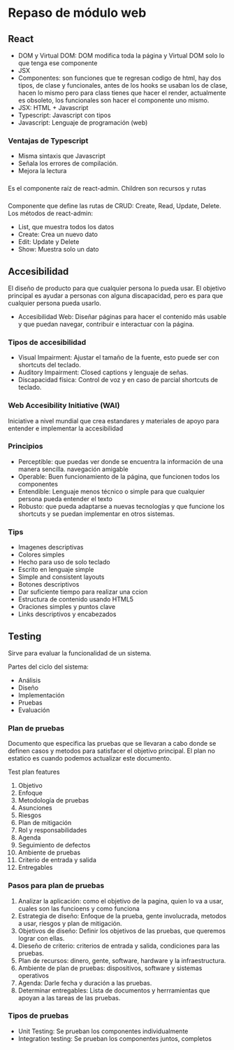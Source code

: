 # Repaso de módulo web

## React

- DOM y Virtual DOM: DOM modifica toda la página y Virtual DOM solo lo que tenga ese componente
- JSX
- Componentes: son funciones que te regresan codigo de html, hay dos tipos, de clase y funcionales, antes de los hooks se usaban los de clase, hacen lo mismo pero para class tienes que hacer el render, actualmente es obsoleto, los funcionales son hacer el componente uno mismo.
- JSX: HTML + Javascript
- Typescript: Javascript con tipos
- Javascript: Lenguaje de programación (web)

### Ventajas de Typescript
- Misma sintaxis que Javascript
- Señala los errores de compilación.
- Mejora la lectura

### <Admin>
Es el componente raíz de react-admin. Children son recursos y rutas 

### <Resources>
Componente que define las rutas de CRUD: Create, Read, Update, Delete. Los métodos de react-admin:
- List, que muestra todos los datos
- Create: Crea un nuevo dato
- Edit: Update y Delete
- Show: Muestra solo un dato

## Accesibilidad
El diseño de producto para que cualquier persona lo pueda usar. El objetivo principal es ayudar a personas con alguna discapacidad, pero es para que cualquier persona pueda usarlo.

- Accesibilidad Web: Diseñar páginas para hacer el contenido más usable y que puedan navegar, contribuir e interactuar con la página.

### Tipos de accesibilidad
- Visual Impairment: Ajustar el tamaño de la fuente, esto puede ser con shortcuts del teclado.
- Auditory Impairment: Closed captions y lenguaje de señas.
- Discapacidad física: Control de voz y en caso de parcial shortcuts de teclado.

### Web Accesibility Initiative (WAI)
Iniciative a nivel mundial que crea estandares y materiales de apoyo para entender e implementar la accesibilidad

### Principios
- Perceptible: que puedas ver donde se encuentra la información de una manera sencilla. navegación amigable
- Operable: Buen funcionamiento de la página, que funcionen todos los componentes
- Entendible: Lenguaje menos técnico o simple para que cualquier persona pueda entender el texto
- Robusto: que pueda adaptarse a nuevas tecnologías y que funcione los shortcuts y se puedan implementar en otros sistemas.

### Tips
- Imagenes descriptivas
- Colores simples
- Hecho para uso de solo teclado
- Escrito en lenguaje simple
- Simple and consistent layouts
- Botones descriptivos
- Dar suficiente tiempo para realizar una ccion
- Estructura de contenido usando HTML5
- Oraciones simples y puntos clave
- Links descriptivos y encabezados

## Testing
Sirve para evaluar la funcionalidad de un sistema.

Partes del ciclo del sistema:
- Análisis
- Diseño
- Implementación
- Pruebas
- Evaluación

### Plan de pruebas
Documento que especifica las pruebas que se llevaran a cabo donde se definen casos y metodos para satisfacer el objetivo principal. El plan no estatico es cuando podemos actualizar este documento.

Test plan features
1. Objetivo
2. Enfoque
3. Metodología de pruebas
4. Asunciones
5. Riesgos
6. Plan de mitigación
7. Rol y responsabilidades
8. Agenda
9. Seguimiento de defectos
10. Ambiente de pruebas
11. Criterio de entrada y salida
12. Entregables

### Pasos para plan de pruebas
1. Analizar la aplicación: como el objetivo de la pagina, quien lo va a usar, cuales son las funcioens y como funciona
2. Estrategia de diseño: Enfoque de la prueba, gente involucrada, metodos a usar, riesgos y plan de mitigación.
3. Objetivos de diseño: Definir los objetivos de las pruebas, que queremos lograr con ellas.
4. Dieseño de criterio: criterios de entrada y salida, condiciones para las pruebas.
5. Plan de recursos: dinero, gente, software, hardware y la infraestructura.
6. Ambiente de plan de pruebas: dispositivos, software y sistemas operativos
7. Agenda: Darle fecha y duración a las pruebas.
8. Determinar entregables: Lista de documentos y herrramientas que apoyan a las tareas de las pruebas.

### Tipos de pruebas
- Unit Testing: Se prueban los componentes individualmente
- Integration testing: Se prueban los componentes juntos, completos






